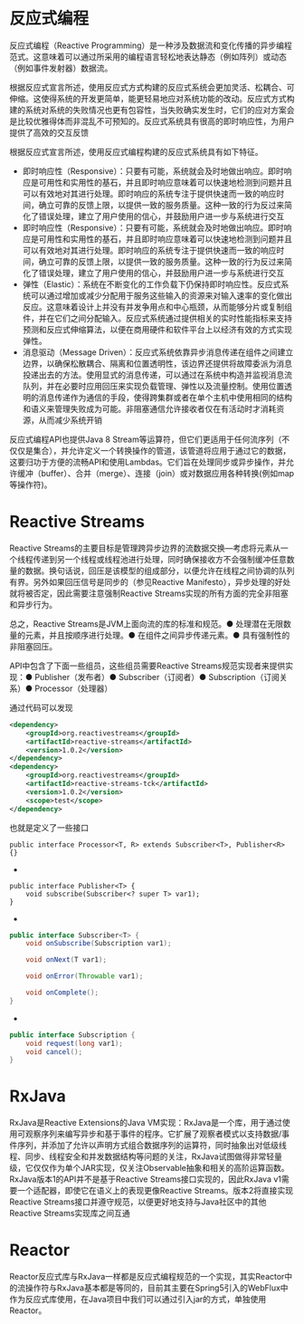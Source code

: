 # 反应式编程

反应式编程（Reactive Programming）是一种涉及数据流和变化传播的异步编程范式。这意味着可以通过所采用的编程语言轻松地表达静态（例如阵列）或动态（例如事件发射器）数据流。

根据反应式宣言所述，使用反应式方式构建的反应式系统会更加灵活、松耦合、可伸缩。这使得系统的开发更简单，能更轻易地应对系统功能的改动。反应式方式构建的系统对系统的失败情况也更有包容性，当失败确实发生时，它们的应对方案会是比较优雅得体而非混乱不可预知的。反应式系统具有很高的即时响应性，为用户提供了高效的交互反馈



根据反应式宣言所述，使用反应式编程构建的反应式系统具有如下特征。

- 即时响应性（Responsive）：只要有可能，系统就会及时地做出响应。即时响应是可用性和实用性的基石，并且即时响应意味着可以快速地检测到问题并且可以有效地对其进行处理。即时响应的系统专注于提供快速而一致的响应时间，确立可靠的反馈上限，以提供一致的服务质量。这种一致的行为反过来简化了错误处理，建立了用户使用的信心，并鼓励用户进一步与系统进行交互
- 即时响应性（Responsive）：只要有可能，系统就会及时地做出响应。即时响应是可用性和实用性的基石，并且即时响应意味着可以快速地检测到问题并且可以有效地对其进行处理。即时响应的系统专注于提供快速而一致的响应时间，确立可靠的反馈上限，以提供一致的服务质量。这种一致的行为反过来简化了错误处理，建立了用户使用的信心，并鼓励用户进一步与系统进行交互
- 弹性（Elastic）：系统在不断变化的工作负载下仍保持即时响应性。反应式系统可以通过增加或减少分配用于服务这些输入的资源来对输入速率的变化做出反应。这意味着设计上并没有并发争用点和中心瓶颈，从而能够分片或复制组件，并在它们之间分配输入。反应式系统通过提供相关的实时性能指标来支持预测和反应式伸缩算法，以便在商用硬件和软件平台上以经济有效的方式实现弹性。
- 消息驱动（Message Driven）：反应式系统依靠异步消息传递在组件之间建立边界，以确保松散耦合、隔离和位置透明性，该边界还提供将故障委派为消息投递出去的方法。使用显式的消息传递，可以通过在系统中构造并监视消息流队列，并在必要时应用回压来实现负载管理、弹性以及流量控制。使用位置透明的消息传递作为通信的手段，使得跨集群或者在单个主机中使用相同的结构和语义来管理失败成为可能。非阻塞通信允许接收者仅在有活动时才消耗资源，从而减少系统开销

反应式编程API也提供Java 8 Stream等运算符，但它们更适用于任何流序列（不仅仅是集合），并允许定义一个转换操作的管道，该管道将应用于通过它的数据，这要归功于方便的流畅API和使用Lambdas。它们旨在处理同步或异步操作，并允许缓冲（buffer）、合并（merge）、连接（join）或对数据应用各种转换(例如map等操作符)。



# Reactive Streams



Reactive Streams的主要目标是管理跨异步边界的流数据交换—考虑将元素从一个线程传递到另一个线程或线程池进行处理，同时确保接收方不会强制缓冲任意数量的数据。换句话说，回压是该模型的组成部分，以便允许在线程之间协调的队列有界。另外如果回压信号是同步的（参见Reactive Manifesto），异步处理的好处就将被否定，因此需要注意强制Reactive Streams实现的所有方面的完全非阻塞和异步行为。



总之，Reactive Streams是JVM上面向流的库的标准和规范。● 处理潜在无限数量的元素，并且按顺序进行处理。● 在组件之间异步传递元素。● 具有强制性的非阻塞回压。



API中包含了下面一些组员，这些组员需要Reactive Streams规范实现者来提供实现：● Publisher（发布者）● Subscriber（订阅者）● Subscription（订阅关系）● Processor（处理器）



通过代码可以发现

```xml
<dependency>
    <groupId>org.reactivestreams</groupId>
    <artifactId>reactive-streams</artifactId>
    <version>1.0.2</version>
</dependency>
<dependency>
    <groupId>org.reactivestreams</groupId>
    <artifactId>reactive-streams-tck</artifactId>
    <version>1.0.2</version>
    <scope>test</scope>
</dependency>
```



也就是定义了一些接口

```
public interface Processor<T, R> extends Subscriber<T>, Publisher<R> {}
```

-

```
public interface Publisher<T> {
    void subscribe(Subscriber<? super T> var1);
}
```

-

```java
public interface Subscriber<T> {
    void onSubscribe(Subscription var1);

    void onNext(T var1);

    void onError(Throwable var1);

    void onComplete();
}

```

-

```java
public interface Subscription {
    void request(long var1); 
    void cancel();
}
```





# RxJava

 

RxJava是Reactive Extensions的Java VM实现：RxJava是一个库，用于通过使用可观察序列来编写异步和基于事件的程序。它扩展了观察者模式以支持数据/事件序列，并添加了允许以声明方式组合数据序列的运算符，同时抽象出对低级线程、同步、线程安全和并发数据结构等问题的关注，RxJava试图做得非常轻量级，它仅仅作为单个JAR实现，仅关注Observable抽象和相关的高阶运算函数。RxJava版本1的API并不是基于Reactive Streams接口实现的，因此RxJava v1需要一个适配器，即使它在语义上的表现更像Reactive Streams。版本2将直接实现Reactive Streams接口并遵守规范，以便更好地支持与Java社区中的其他Reactive Streams实现库之间互通





# Reactor

Reactor反应式库与RxJava一样都是反应式编程规范的一个实现，其实Reactor中的流操作符与RxJava基本都是等同的，目前其主要在Spring5引入的WebFlux中作为反应式库使用，在Java项目中我们可以通过引入jar的方式，单独使用Reactor。


